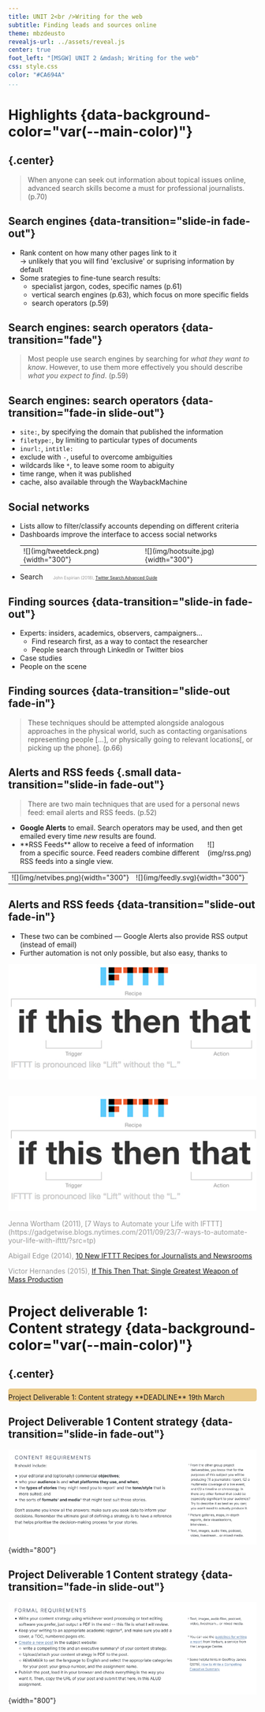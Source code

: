 ```yaml
---
title: UNIT 2<br />Writing for the web
subtitle: Finding leads and sources online
theme: mbzdeusto
revealjs-url: ../assets/reveal.js
center: true
foot_left: "[MSGW] UNIT 2 &mdash; Writing for the web"
css: style.css
color: "#CA694A"
...
```


# Highlights  {data-background-color="var(--main-color)"}

## {.center}

>When anyone can seek out information about topical issues online, advanced search skills become a must for professional journalists. <span class="sans">(p.70)</span>

## Search engines {data-transition="slide-in fade-out"}

- Rank content on how many other pages link to it  
    &rarr; unlikely that you will find 'exclusive' or suprising information by default
- Some srategies to fine-tune search results:
    + specialist jargon, codes, specific names <span class="sans">(p.61)</span>
    + vertical search engines <span class="sans">(p.63)</span>, which focus on more specific fields
    + search operators <span class="sans">(p.59)</span>

## Search engines: search operators {data-transition="fade"}

>Most people use search engines by searching for _what they want to know_. However, to use them more effectively you should describe _what you expect to find_. <span class="sans">(p.59)</span>

## Search engines: search operators {data-transition="fade-in slide-out"}

- `site:`, by specifying the domain that published the information
- `filetype:`, by limiting to particular types of documents
- `inurl:`, `intitle:`
- exclude with `-`, useful to overcome ambiguities
- wildcards like `*`, to leave some room to abiguity
- time range, when it was published
- cache, also available through the WaybackMachine

## Social networks

- Lists allow to filter/classify accounts depending on different criteria
- Dashboards improve the interface to access social networks
    <table>
        <tr>
            <td>
    ![](img/tweetdeck.png){width="300"}
            </td><td>
    ![](img/hootsuite.jpg){width="300"}
            </td>
        </tr>
    </table>
- Search <span class="sans" style="color:#999;font-size:.6em !important;padding-left:2em;"> <i class="fa fa-file-text-o"></i> John Espirian (2018), [Twitter Search 
Advanced Guide](https://espirian.co.uk/twitter-search-advanced-guide/)</span>

## Finding sources {data-transition="slide-in fade-out"}

- Experts: insiders, academics, observers, campaigners...
    + Find research first, as a way to contact the researcher
    + People search through LinkedIn or Twitter bios
- Case studies
- People on the scene

## Finding sources {data-transition="slide-out fade-in"}

>These techniques should be attempted alongside analogous approaches in the physical world, such as contacting organisations representing people [...], or physically going to relevant locations[, or picking up the phone]. <span class="sans">(p.66)</span>

## Alerts and RSS feeds {.small data-transition="slide-in fade-out"}

>There are two main techniques that are used for a personal news feed: email alerts and RSS feeds. <span class="sans">(p.52)</span>

- **Google Alerts** to email. Search operators may be used, and then get emailed every time _new_ results are found.
- <div style="width:100px;float:right;margin-left:.3em;">![](img/rss.png)</div>**RSS Feeds** allow to receive a feed of information from a specific source. Feed readers combine different RSS feeds into a single view. 

<table><tr><td>
![](img/netvibes.png){width="300"}
</td><td>
![](img/feedly.svg){width="300"}
</td></tr></table>

## Alerts and RSS feeds {data-transition="slide-out fade-in"}

- These two can be combined &mdash; Google Alerts also provide RSS output (instead of email)
- Further automation is not only possible, but also easy, thanks to

![[IFTTT](http://ifttt.com), a.k.a. If This Then That](img/ifttt.jpg)

## 

![[IFTTT](http://ifttt.com), a.k.a. If This Then That](img/ifttt.jpg)


<div class="sans smaller" style="color:#999;">
<i class="fa fa-file-text-o"></i> Jenna Wortham (2011), [7 Ways to Automate your Life with IFTTT](https://gadgetwise.blogs.nytimes.com/2011/09/23/7-ways-to-automate-your-life-with-ifttt/?src=tp)

<i class="fa fa-file-text-o"></i> Abigail Edge (2014), [10 New IFTTT Recipes for Journalists and Newsrooms](https://www.journalism.co.uk/news/10-new-ifttt-recipes-for-journalists-and-newsrooms/s2/a563000/)

<i class="fa fa-file-text-o"></i> Victor Hernandes (2015), [If This Then That: Single Greatest Weapon of Mass Production](https://medium.com/@ToTheVictor/if-this-then-that-single-greatest-weapon-of-mass-production-3020f4ba9649)

</div>

# Project deliverable 1: <br />Content strategy {data-background-color="var(--main-color)"}

## {.center}

<div class="box sans" style="padding-top:.6em;border-radius:.3em;background-color:#ebcb8b;">
<span class="smaller">Project Deliverable 1: Content strategy  </span>  
**DEADLINE** 19th March
</div>

## <span class="pretitle">Project Deliverable 1</span> Content strategy {data-transition="slide-in fade-out"}

![Content requirements](img/project1-content.png){width="800"}

## <span class="pretitle">Project Deliverable 1</span> Content strategy {data-transition="fade-in slide-out"}

![Formal requirements](img/project1-formal.png){width="800"}

<!-- MOVED TO NEXT CLASS 

# In-class activity

## {.small}

#### Identify leads and sources for your group project

- Think about specific specialty terms for your subject topic that you can use in search engines
- Summarize your findings, conclusions, links to your setups... in the subject website (a Wordpress site): [http://msgw.deusto.es](http://msgw.deusto.es)

<div class="box smaller sans" style="border-radius:.3em;">
+ In order to have access to write into the site, create an account with your @opendeusto.es email address and your real first and last names
+ [Create a new post](https://msgw.deusto.es/wp-admin/post-new.php) and make sure to:
    - set the language to English (top of the page)
    - set the corresponding categories for (1) your group no., and (2) the specific activity/assignment (today, 'Finding leads and sources')
</div>


## {.small}

#### Identify leads and sources for your group project

- Explore sources and set up your own news feed considering:<div class="small">
    + Search in search engines, using advanced operators, with alerts
    + Identify key profiles in social networks and set up lists, maybe use dashboards
    + Find personal sources you may contact directly if necessary and follow
    + Locate RSS feeds of relevant sources (Google Alerts, Twitter accounts, websites...)
    + Search for local or thematic agendas to follow events in your area
    + Set up further automation if you feel creative using IFTTT
    + Share!

</div>

-->
